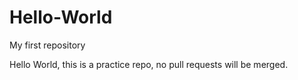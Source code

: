 # Hello-World
My first repository

Hello World, this is a practice repo, no pull requests will be merged.
